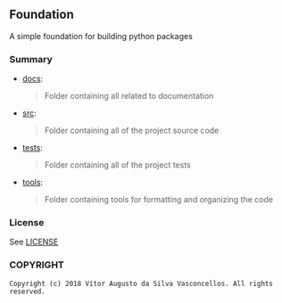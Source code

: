 ## Foundation
A simple foundation for building python packages

### Summary
+ [docs](./docs):
    > Folder containing all related to documentation 
+ [src](./src):
    > Folder containing all of the project source code
+ [tests](./tests):
    > Folder containing all of the project tests
+ [tools](./tools):
    > Folder containing tools for formatting and organizing the code
    
### License
See [LICENSE](./LICENSE)

### COPYRIGHT
    Copyright (c) 2018 Vítor Augusto da Silva Vasconcellos. All rights reserved.
